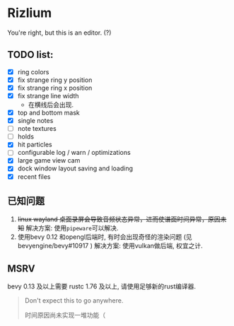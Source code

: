 # Rizlium
You're right, but this is an editor. (?)  

## TODO list:
 - [x] ring colors
 - [x] fix strange ring y position
 - [x] fix strange ring x position
 - [x] fix strange line width
   - 在横线后会出现.
 - [x] top and bottom mask 
 - [x] single notes
 - [ ] note textures
 - [ ] holds
 - [x] hit particles
 - [ ] configurable log / warn / optimizations
 - [x] large game view cam
 - [x] dock window layout saving and loading
 - [x] recent files

 ## 已知问题
 1. ~~linux wayland 桌面录屏会导致音频状态异常，进而使谱面时间异常，原因未知~~
    解决方案: 使用`pipeware`可以解决.
 2. 使用bevy 0.12 和opengl后端时, 有时会出现奇怪的渲染问题 (见 bevyengine/bevy#10917 )
    解决方案: 使用vulkan做后端, 权宜之计.

 ## MSRV
   bevy 0.13 及以上需要 rustc 1.76 及以上, 请使用足够新的rust编译器.

> Don't expect this to go anywhere.
>
> 时间原因尚未实现一堆功能（
